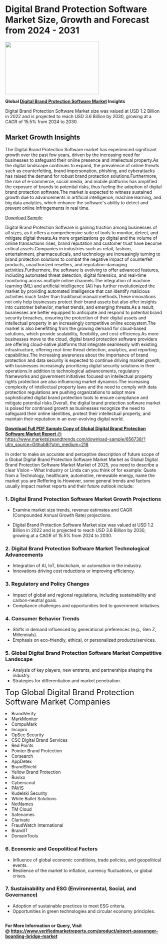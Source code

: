 <H1>Digital Brand Protection Software Market Size, Growth and Forecast from 2024 - 2031</H1><img class="aligncenter size-medium wp-image-584254" src="https://thirdeyenews.in/wp-content/uploads/2024/09/Global-Market-Research-300x168.jpeg" alt="" width="300" height="168" /><p><strong>Global&nbsp;<a href="https://www.marketsizeandtrends.com/download-sample/656738/?utm_source=Github8j?utm_medium=218">Digital Brand Protection Software Market</a> Insights</strong></p><p>Digital Brand Protection Software Market size was valued at USD 1.2 Billion in 2022 and is projected to reach USD 3.6 Billion by 2030, growing at a CAGR of 15.5% from 2024 to 2030.</p><p><h2>Market Growth Insights</h2> <p>The Digital Brand Protection Software market has experienced significant growth over the past few years, driven by the increasing need for businesses to safeguard their online presence and intellectual property.As the digital landscape continues to expand, the prevalence of online threats such as counterfeiting, brand impersonation, phishing, and cyberattacks has raised the demand for robust brand protection solutions.Furthermore, the rise of e-commerce, social media, and mobile platforms has amplified the exposure of brands to potential risks, thus fueling the adoption of digital brand protection software.The market is expected to witness sustained growth due to advancements in artificial intelligence, machine learning, and big data analytics, which enhance the software's ability to detect and prevent online infringements in real time.</p> <p><a href="download-sample-link">Download Sample</a></p> <p>Digital Brand Protection Software is gaining traction among businesses of all sizes, as it offers a comprehensive suite of tools to monitor, detect, and mitigate digital threats.As more organizations go digital and the volume of online transactions rises, brand reputation and customer trust have become critical assets.Companies in industries such as retail, fashion, entertainment, pharmaceuticals, and technology are increasingly turning to brand protection solutions to combat the negative impact of counterfeit products, unauthorized resellers, and reputation-damaging activities.Furthermore, the software is evolving to offer advanced features, including automated threat detection, digital forensics, and real-time monitoring across multiple online channels.The integration of machine learning (ML) and artificial intelligence (AI) has further revolutionized the market by providing automated intelligence that can identify malicious activities much faster than traditional manual methods.These innovations not only help businesses protect their brand assets but also offer insights into customer behavior, market trends, and emerging threats.As a result, businesses are better equipped to anticipate and respond to potential brand security breaches, ensuring the protection of their digital assets and intellectual property in an increasingly competitive online ecosystem.The market is also benefitting from the growing demand for cloud-based solutions, which provide scalability, flexibility, and cost-efficiency.As more businesses move to the cloud, digital brand protection software providers are offering cloud-native platforms that integrate seamlessly with existing infrastructure, offering real-time threat detection, analytics, and reporting capabilities.The increasing awareness about the importance of brand protection and data security is expected to continue driving market growth, with businesses increasingly prioritizing digital security solutions in their operations.In addition to technological advancements, regulatory frameworks and government initiatives focused on intellectual property rights protection are also influencing market dynamics.The increasing complexity of intellectual property laws and the need to comply with data protection regulations are pushing organizations to adopt more sophisticated digital brand protection tools to ensure compliance and mitigate potential risks.Overall, the digital brand protection software market is poised for continued growth as businesses recognize the need to safeguard their online identities, protect their intellectual property, and maintain their reputation in an ever-evolving digital world.</p> <p><a href="get-more-link"></p><p><span class=""><strong>Download Full PDF Sample Copy of Global Digital Brand Protection Software Market Report</strong> @ <a href="https://www.marketsizeandtrends.com/download-sample/656738/?utm_source=Github8j?utm_medium=218" target="_blank">https://www.marketsizeandtrends.com/download-sample/656738/?utm_source=Github8j?utm_medium=218</a></span></p><p>In order to make an accurate and perceptive description of future scope of a Global&nbsp;Digital Brand Protection Software Market Market as Global&nbsp;Digital Brand Protection Software Market Market of 2025, you need to describe a clear Vision &ndash; What Industry or Linda can you think of for example: Quote from a Technology, healthcare, automotive, renewable energy, name the market you are Reffering to.However, some general trends and factors usually impact market reports and their future outlook include:</p><h3>1.&nbsp;<strong>Digital Brand Protection Software Market Growth Projections</strong></h3><ul><li>Examine market size trends, revenue estimates and CAGR (Compounded Annual Growth Rate) projections.</li><li><p>Digital Brand Protection Software Market size was valued at USD 1.2 Billion in 2022 and is projected to reach USD 3.6 Billion by 2030, growing at a CAGR of 15.5% from 2024 to 2030.</p></li></ul><h3>2.&nbsp;<strong>Digital Brand Protection Software Market Technological Advancements</strong></h3><ul><li>Integration of AI, IoT, blockchain, or automation in the industry.</li><li>Innovations driving cost reductions or improving efficiency.</li></ul><h3>3.&nbsp;<strong>Regulatory and Policy Changes</strong></h3><ul><li>Impact of global and regional regulations, including sustainability and carbon-neutral goals.</li><li>Compliance challenges and opportunities tied to government initiatives.</li></ul><h3>4.&nbsp;<strong>Consumer Behavior Trends</strong></h3><ul><li>Shifts in demand influenced by generational preferences (e.g., Gen Z, Millennials).</li><li>Emphasis on eco-friendly, ethical, or personalized products/services.</li></ul><h3>5.&nbsp;<strong>Global Digital Brand Protection Software Market Competitive Landscape</strong></h3><ul><li>Analysis of key players, new entrants, and partnerships shaping the industry.</li><li>Strategies for differentiation and market penetration.</li></ul><p data-pm-slice="1 1 []"><span style="color: inherit; font-family: inherit; font-size: 25px;">Top Global Digital Brand Protection Software Market Companies</span></p><div class="" data-test-id=""><p><li>BrandVerity</li><li> MarkMonitor</li><li> CompuMark</li><li> Incopro</li><li> OpSec Security</li><li> CSC Digital Brand Services</li><li> Red Points</li><li> Pointer Brand Protection</li><li> Corsearch</li><li> AppDetex</li><li> BrandShield</li><li> Yellow Brand Protection</li><li> Ruvixx</li><li> Cyberscout</li><li> PAVIS</li><li> Kudelski Security</li><li> White Bullet Solutions</li><li> NetNames</li><li> TM Cloud</li><li> Safenames</li><li> Clarivate</li><li> FraudWatch International</li><li> BrandIT</li><li> DomainTools</li></p></div><h3>6.&nbsp;<strong>Economic and Geopolitical Factors</strong></h3><ul><li>Influence of global economic conditions, trade policies, and geopolitical events.</li><li>Resilience of the market to inflation, currency fluctuations, or global crises.</li></ul><h3>7.&nbsp;<strong>Sustainability and ESG (Environmental, Social, and Governance)</strong></h3><ul><li>Adoption of sustainable practices to meet ESG criteria.</li><li>Opportunities in green technologies and circular economy principles.</li></ul><h2><strong style="font-size: 14px;">For More Information or Query, Visit @&nbsp;</strong><a style="background-color: #ffffff; font-size: 14px;" href="https://www.marketsizeandtrends.com/report/digital-brand-protection-software-market/" target="_blank">https://www.verifiedmarketreports.com/product/airport-passenger-boarding-bridge-market</a></h2>